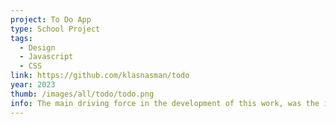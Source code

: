 ```yaml
---
project: To Do App
type: School Project
tags:
  - Design
  - Javascript
  - CSS
link: https://github.com/klasnasman/todo
year: 2023
thumb: /images/all/todo/todo.png
info: The main driving force in the development of this work, was the intention of framing the record of public space interventions throughout the 20th Century. Through a selection of significant cases and authors, this research aims to catalogue about a century of intellectual and artistic experimentations – while offering a synthesized method to plan and design such interventions, contextualising them through history.<p>Each section of the book is supported by a rich iconographic apparatus through which the reader can intuitively gain insight about the visual and theoretical background supporting these cases.
---
```

